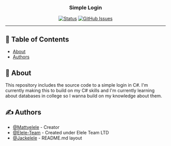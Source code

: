 <h3 align="center">Simple Login</h3>
<div align="center">

[![Status](https://img.shields.io/badge/status-active-success.svg)]()
[![GitHub Issues](https://img.shields.io/github/issues/Mattyelele/Simple-Login)](https://img.shields.io/github/issues/Mattyelele/Simple-Login)
</div>

---

## 📝 Table of Contents

- [About](#about)
- [Authors](#authors)

## 🧐 About <a name = "about"></a>

This repository includes the source code to a simple login in C#. I'm currently making this to build on my C# skills and I'm currently learning about databases in college so I wanna build on my knowledge about them.

## ✍️ Authors <a name = "authors"></a>

- [@Mattyelele](https://github.com/Mattyelele) - Creator
- [@Elele-Team](https://github.com/Elele-Team) - Created under Elele Team LTD
- [@Jackelele](https://github.com/Jackelele) - README.md layout
